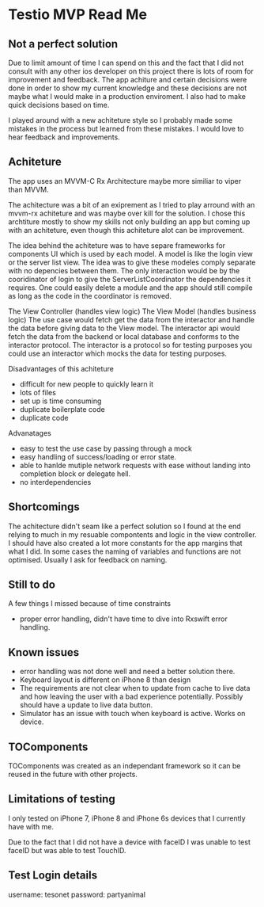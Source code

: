 # Testio MVP Read Me


## Not a perfect solution
Due to limit amount of time I can spend on this and the fact that I did not consult with any other ios developer on this project there is lots of room for improvement and feedback. 
The app achiture and certain decisions were done in order to show my current knowledge and these decisions are not maybe what I would make in a production enviroment. 
I also had to make quick decisions based on time. 

I played around with a new achiteture style so I probably made some mistakes in the process but learned from these mistakes.
I would love to hear feedback and improvements.


## Achiteture
The app uses an MVVM-C Rx Architecture maybe more similiar to viper than MVVM.

The achitecture was a bit of an exiprement as I tried to play arround with an mvvm-rx achiteture and was maybe over kill for the solution.
I chose this archtiture mostly to show my skills not only building an app but coming up with an achiteture, even though this achiteture alot can be improvement. 

The idea behind the achiteture was to have separe frameworks for components UI which is used by each model. A model is like the login view or the server list view.
The idea was to give these modeles comply separate with no depencies between them. The only interaction would be by the cooridinator of login to give the ServerListCoordinator the dependencies it requires. One could easily delete a module and the app should still compile as long as the code in the coordinator is removed. 

The View Controller (handles view logic)
The View Model (handles business logic)
The use case would fetch get the data from the interactor and handle the data before giving data to the View model.
The interactor api would fetch the data from the backend or local database and conforms to the interactor protocol. 
The interactor is a protocol so for testing purposes you could use an interactor which mocks the data for testing purposes. 

Disadvantages of this achiteture
- difficult for new people to quickly learn it
- lots of files
- set up is time consuming
- duplicate boilerplate code
- duplicate code

Advanatages
- easy to test the use case by passing through a mock  
- easy handling of success/loading or error state. 
- able to hanlde mutiple network requests with ease without landing into completion block or delegate hell.  
- no interdependencies

## Shortcomings

The achitecture didn't seam like a perfect solution so I found at the end relying to much in my resuable compontents and logic in the view controller.
I should have also created a lot more constants for the app margins that what I did. 
In some cases the naming of variables and functions are not optimised. Usually I ask for feedback on naming. 

## Still to do

A few things I missed because of time constraints
- proper error handling, didn't have time to dive into Rxswift error handling. 

## Known issues

- error handling was not done well and need a better solution there. 
- Keyboard layout is different on iPhone 8 than design
- The requirements are not clear when to update from cache to live data and how leaving the user with a bad experience potentially. Possibly should have a update to live data button. 
- Simulator has an issue with touch when keyboard is active. Works on device.

## TOComponents

TOComponents was created as an independant framework so it can be reused in the future with other projects.

## Limitations of testing
I only tested on iPhone 7, iPhone 8 and iPhone 6s devices that I currently have with me.

Due to the fact that I did not have a device with faceID I was unable to test faceID but was able to test TouchID. 


## Test Login details
username: tesonet
password: partyanimal
